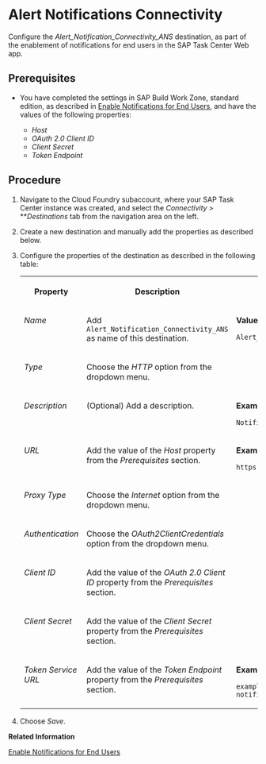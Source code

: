 <!-- loiof6c9f3b7e57942d6b5f5a7ac1f1af82d -->

# Alert Notifications Connectivity

Configure the *Alert\_Notification\_Connectivity\_ANS* destination, as part of the enablement of notifications for end users in the SAP Task Center Web app.



<a name="loiof6c9f3b7e57942d6b5f5a7ac1f1af82d__prereq_e2b_w4w_tyb"/>

## Prerequisites

-   You have completed the settings in SAP Build Work Zone, standard edition, as described in [Enable Notifications for End Users](enable-notifications-for-end-users-caf2543.md), and have the values of the following properties:

    -   *Host*
    -   *OAuth 2.0 Client ID*
    -   *Client Secret*
    -   *Token Endpoint*




## Procedure

1.  Navigate to the Cloud Foundry subaccount, where your SAP Task Center instance was created, and select the *Connectivity* \> ***Destinations* tab from the navigation area on the left.

2.  Create a new destination and manually add the properties as described below.

3.  Configure the properties of the destination as described in the following table:


    <table>
    <tr>
    <th valign="top">

    Property


    
    </th>
    <th valign="top">

    Description


    
    </th>
    <th valign="top">

    Example or Value


    
    </th>
    </tr>
    <tr>
    <td valign="top">
    
    *Name*


    
    </td>
    <td valign="top">
    
    Add `Alert_Notification_Connectivity_ANS` as name of this destination.


    
    </td>
    <td valign="top">
    
    **Value**:

    `Alert_Notification_Connectivity_ANS`


    
    </td>
    </tr>
    <tr>
    <td valign="top">
    
    *Type*


    
    </td>
    <td valign="top">
    
    Choose the *HTTP* option from the dropdown menu.


    
    </td>
    <td valign="top">
    
     


    
    </td>
    </tr>
    <tr>
    <td valign="top">
    
    *Description*


    
    </td>
    <td valign="top">
    
    \(Optional\) Add a description.


    
    </td>
    <td valign="top">
    
    **Example**:

    `Notification Destination`


    
    </td>
    </tr>
    <tr>
    <td valign="top">
    
    *URL*


    
    </td>
    <td valign="top">
    
    Add the value of the *Host* property from the *Prerequisites* section.


    
    </td>
    <td valign="top">
    
    **Example**:

    `https://notifications.cfapps.yourdatacenter.hana.ondemand.com`


    
    </td>
    </tr>
    <tr>
    <td valign="top">
    
    *Proxy Type*


    
    </td>
    <td valign="top">
    
    Choose the *Internet* option from the dropdown menu.


    
    </td>
    <td valign="top">
    
     


    
    </td>
    </tr>
    <tr>
    <td valign="top">
    
    *Authentication*


    
    </td>
    <td valign="top">
    
    Choose the *OAuth2ClientCredentials* option from the dropdown menu.


    
    </td>
    <td valign="top">
    
     


    
    </td>
    </tr>
    <tr>
    <td valign="top">
    
    *Client ID*


    
    </td>
    <td valign="top">
    
    Add the value of the *OAuth 2.0 Client ID* property from the *Prerequisites* section.


    
    </td>
    <td valign="top">
    
     


    
    </td>
    </tr>
    <tr>
    <td valign="top">
    
    *Client Secret*


    
    </td>
    <td valign="top">
    
    Add the value of the *Client Secret* property from the *Prerequisites* section.


    
    </td>
    <td valign="top">
    
     


    
    </td>
    </tr>
    <tr>
    <td valign="top">
    
    *Token Service URL*


    
    </td>
    <td valign="top">
    
    Add the value of the *Token Endpoint* property from the *Prerequisites* section.


    
    </td>
    <td valign="top">
    
    **Example**:

    `example-notifications.authentication.yourdatacenter.hana.ondemand.com/oauth/token`


    
    </td>
    </tr>
    </table>
    
4.  Choose *Save*.


**Related Information**  


[Enable Notifications for End Users](enable-notifications-for-end-users-caf2543.md "Enable notifications for end users, ensuring that they receive timely task alerts.")

